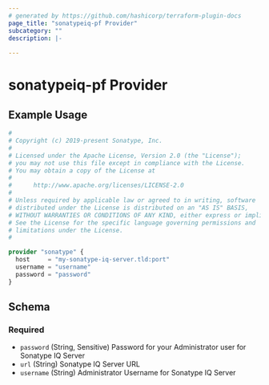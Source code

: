 ```yaml
---
# generated by https://github.com/hashicorp/terraform-plugin-docs
page_title: "sonatypeiq-pf Provider"
subcategory: ""
description: |-
  
---
```


# sonatypeiq-pf Provider



## Example Usage

```terraform
# 
# Copyright (c) 2019-present Sonatype, Inc.
# 
# Licensed under the Apache License, Version 2.0 (the "License");
# you may not use this file except in compliance with the License.
# You may obtain a copy of the License at
#
#      http://www.apache.org/licenses/LICENSE-2.0
#
# Unless required by applicable law or agreed to in writing, software
# distributed under the License is distributed on an "AS IS" BASIS,
# WITHOUT WARRANTIES OR CONDITIONS OF ANY KIND, either express or implied.
# See the License for the specific language governing permissions and
# limitations under the License.
#

provider "sonatype" {
  host     = "my-sonatype-iq-server.tld:port"
  username = "username"
  password = "password"
}
```

<!-- schema generated by tfplugindocs -->
## Schema

### Required

- `password` (String, Sensitive) Password for your Administrator user for Sonatype IQ Server
- `url` (String) Sonatype IQ Server URL
- `username` (String) Administrator Username for Sonatype IQ Server
